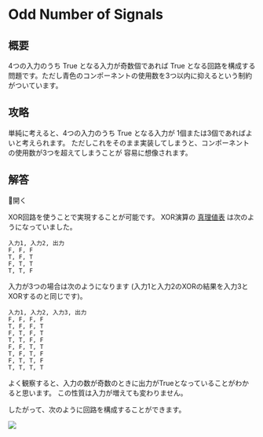 # Odd Number of Signals

## 概要

4つの入力のうち <span class="T">True</span> となる入力が奇数個であれば <span class="T">True</span> となる回路を構成する問題です。ただし青色のコンポーネントの使用数を3つ以内に抑えるという制約がついています。

## 攻略

単純に考えると、4つの入力のうち <span class="T">True</span> となる入力が
1個または3個であればよいと考えられます。
ただしこれをそのまま実装してしまうと、コンポーネントの使用数が3つを超えてしまうことが
容易に想像されます。

## 解答

<div class="spoiler-controller material-icons">&#xE5CF;開く</div>
<div class="spoiler">

XOR回路を使うことで実現することが可能です。
XOR演算の [真理値表](#truth_table) は次のようになっていました。

```truth_table
入力1, 入力2, 出力
F, F, F
T, F, T
F, T, T
T, T, F
```

入力が3つの場合は次のようになります (入力1と入力2のXORの結果を入力3とXORするのと同じです)。

```truth_table
入力1, 入力2, 入力3, 出力
F, F, F, F
T, F, F, T
F, T, F, T
T, T, F, F
F, F, T, T
T, F, T, F
F, T, T, F
T, T, T, T
```

よく観察すると、入力の数が奇数のときに出力がTrueとなっていることがわかると思います。
この性質は入力が増えても変わりません。

したがって、次のように回路を構成することができます。

![](https://gyazo.com/23a78358c48a22ebe3416c5168d95634.png)

</div>
